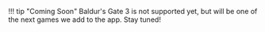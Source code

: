 !!! tip "Coming Soon"
    Baldur's Gate 3 is not supported yet, but will be one of the next games we add to the app. Stay tuned!